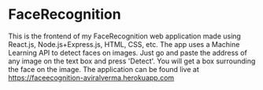 # FaceRecognition

This is the frontend of my FaceRecognition web application made using React.js, Node.js+Express.js, HTML, CSS, etc.
The app uses a Machine Learning API to detect faces on images. Just go and paste the address of any image on the text box and press 'Detect'. You will get a box surrounding the face on the image.
The application can be found live at https://faceecognition-aviralverma.herokuapp.com
